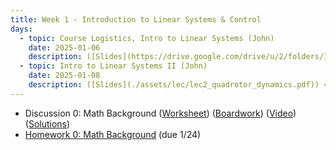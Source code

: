 ```yaml
---
title: Week 1 - Introduction to Linear Systems & Control
days:
  - topic: Course Logistics, Intro to Linear Systems (John)
    date: 2025-01-06
    description: ([Slides](https://drive.google.com/drive/u/2/folders/1spew-p4xjaw9b4sscoe43aCJNNkMhyVH)) <br /> Reading - MLS 2.1-2.5, 3.1-3.3 <br /> Optional Reading - MLS Appendix A.3
  - topic: Intro to Linear Systems II (John)
    date: 2025-01-08
    description: ([Slides](./assets/lec/lec2_quadrotor_dynamics.pdf)) <br /> Reading - MLS Ch 3.4, 4.1-4.3
---
```

- Discussion 0: Math Background ([Worksheet](./assets/disc/Discussion_1_Dynamical_Systems.pdf)) ([Boardwork](./assets/disc/118_disc.pdf)) ([Video](https://youtu.be/dl4FUx3xLGQ)) ([Solutions](./assets/disc/Discussion_1_Dynamical_Systems_Solution.pdf))
- [Homework 0: Math Background](./assets/hw/Homework_1__Dynamical_Systems.pdf) (due 1/24)

<a id="Week2"></a>
